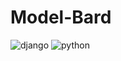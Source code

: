 # Model-Bard

![django](https://img.shields.io/badge/django-092E20?style=for-the-badge&logo=django&logoColor=white")
![python](https://img.shields.io/badge/Python-14354C?style=for-the-badge&logo=python&logoColor=white)
